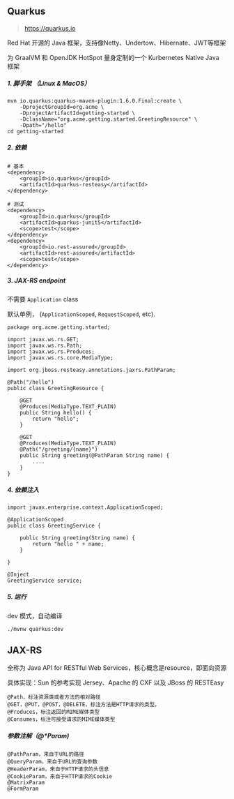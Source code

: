 ## Quarkus

> https://quarkus.io

Red Hat 开源的 Java 框架，支持像Netty、Undertow、Hibernate、JWT等框架

为 GraalVM 和 OpenJDK HotSpot 量身定制的一个 Kurbernetes Native Java 框架

##### 1. 脚手架 （Linux & MacOS）

```
mvn io.quarkus:quarkus-maven-plugin:1.6.0.Final:create \
    -DprojectGroupId=org.acme \
    -DprojectArtifactId=getting-started \
    -DclassName="org.acme.getting.started.GreetingResource" \
    -Dpath="/hello"
cd getting-started
```

##### 2. 依赖

```
# 基本
<dependency>
    <groupId>io.quarkus</groupId>
    <artifactId>quarkus-resteasy</artifactId>
</dependency>

# 测试
<dependency>
    <groupId>io.quarkus</groupId>
    <artifactId>quarkus-junit5</artifactId>
    <scope>test</scope>
</dependency>
<dependency>
    <groupId>io.rest-assured</groupId>
    <artifactId>rest-assured</artifactId>
    <scope>test</scope>
</dependency>
```

##### 3. JAX-RS endpoint 

不需要 `Application` class

默认单例， (`ApplicationScoped`, `RequestScoped`, etc).

```
package org.acme.getting.started;

import javax.ws.rs.GET;
import javax.ws.rs.Path;
import javax.ws.rs.Produces;
import javax.ws.rs.core.MediaType;

import org.jboss.resteasy.annotations.jaxrs.PathParam;

@Path("/hello")
public class GreetingResource {

    @GET
    @Produces(MediaType.TEXT_PLAIN)
    public String hello() {
        return "hello";
    }
    
    @GET
    @Produces(MediaType.TEXT_PLAIN)
    @Path("/greeting/{name}")
    public String greeting(@PathParam String name) {
        ....
    }
}
```

##### 4. 依赖注入

```
import javax.enterprise.context.ApplicationScoped;

@ApplicationScoped
public class GreetingService {

    public String greeting(String name) {
        return "hello " + name;
    }

}

@Inject
GreetingService service;
```

##### 5. 运行

dev 模式，自动编译

```
./mvnw quarkus:dev
```



## JAX-RS

全称为 Java API for RESTful Web Services，核心概念是resource，即面向资源

具体实现：Sun 的参考实现 Jersey、Apache 的 CXF 以及 JBoss 的 RESTEasy

```
@Path，标注资源类或者方法的相对路径
@GET，@PUT，@POST，@DELETE，标注方法是HTTP请求的类型。
@Produces，标注返回的MIME媒体类型
@Consumes，标注可接受请求的MIME媒体类型
```

##### 参数注解（@*Param)

```
@PathParam，来自于URL的路径
@QueryParam，来自于URL的查询参数
@HeaderParam，来自于HTTP请求的头信息
@CookieParam，来自于HTTP请求的Cookie
@MatrixParam
@FormParam
```

